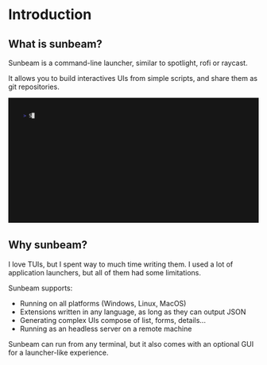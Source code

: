 # Introduction

## What is sunbeam?

Sunbeam is a command-line launcher, similar to spotlight, rofi or raycast.

It allows you to build interactives UIs from simple scripts, and share them as git repositories.

![A demo of the github extension](../vhs/gifs/github.gif)

## Why sunbeam?

I love TUIs, but I spent way to much time writing them.
I used a lot of application launchers, but all of them had some limitations.

Sunbeam supports:

- Running on all platforms (Windows, Linux, MacOS)
- Extensions written in any language, as long as they can output JSON
- Generating complex UIs compose of list, forms, details...
- Running as an headless server on a remote machine

Sunbeam can run from any terminal, but it also comes with an optional GUI for a launcher-like experience.
